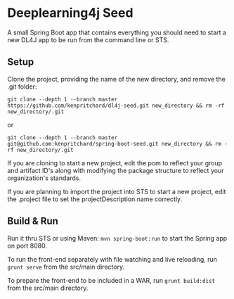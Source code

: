 # Deeplearning4j Seed
A small Spring Boot app that contains everything you should need to start a new DL4J app to be run from the command line or STS.

## Setup
Clone the project, providing the name of the new directory, and remove the .git folder:

`git clone --depth 1 --branch master https://github.com/kenpritchard/dl4j-seed.git new_directory && rm -rf new_directory/.git`

or

`git clone --depth 1 --branch master git@github.com:kenpritchard/spring-boot-seed.git new_directory && rm -rf new_directory/.git`

If you are cloning to start a new project, edit the pom to reflect your group and artifact ID's along with modifying the package structure to reflect your organization's standards.

If you are planning to import the project into STS to start a new project, edit the .project file to set the projectDescription.name correctly.

## Build & Run
Run it thru STS or using Maven: `mvn spring-boot:run` to start the Spring app on port 8080.

To run the front-end separately with file watching and live reloading, run `grunt serve` from the src/main directory.

To prepare the front-end to be included in a WAR, run `grunt build:dist` from the src/main directory.
